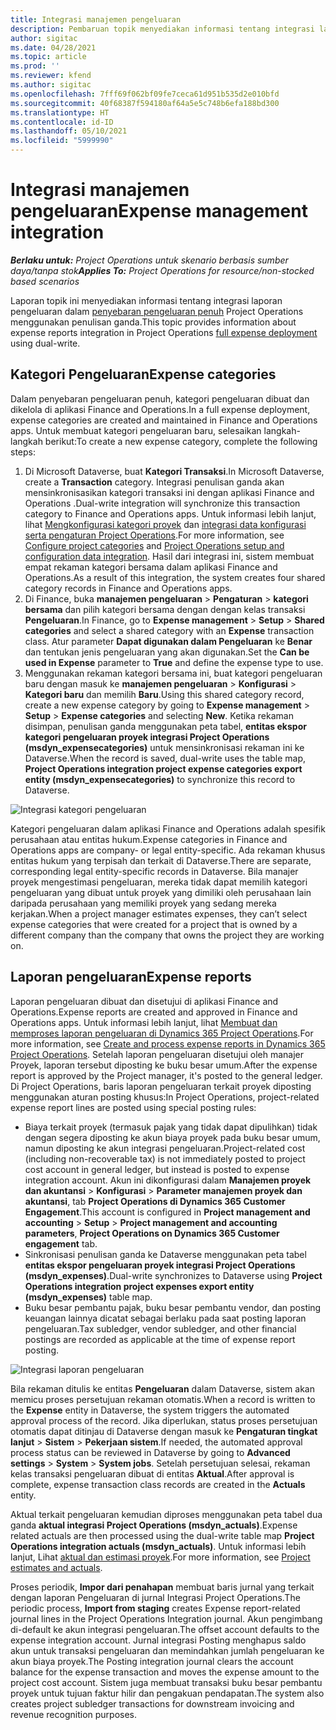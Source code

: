 ```yaml
---
title: Integrasi manajemen pengeluaran
description: Pembaruan topik menyediakan informasi tentang integrasi laporan pengeluaran di Project Operations menggunakan penulisan ganda.
author: sigitac
ms.date: 04/28/2021
ms.topic: article
ms.prod: ''
ms.reviewer: kfend
ms.author: sigitac
ms.openlocfilehash: 7fff69f062bf09fe7ceca61d951b535d2e010bfd
ms.sourcegitcommit: 40f68387f594180af64a5e5c748b6efa188bd300
ms.translationtype: HT
ms.contentlocale: id-ID
ms.lasthandoff: 05/10/2021
ms.locfileid: "5999990"
---
```

# <a name="expense-management-integration"></a><span data-ttu-id="b503b-103">Integrasi manajemen pengeluaran</span><span class="sxs-lookup"><span data-stu-id="b503b-103">Expense management integration</span></span>

<span data-ttu-id="b503b-104">_**Berlaku untuk:** Project Operations untuk skenario berbasis sumber daya/tanpa stok_</span><span class="sxs-lookup"><span data-stu-id="b503b-104">_**Applies To:** Project Operations for resource/non-stocked based scenarios_</span></span>

<span data-ttu-id="b503b-105">Laporan topik ini menyediakan informasi tentang integrasi laporan pengeluaran dalam [penyebaran pengeluaran penuh](../expense/expense-overview.md) Project Operations menggunakan penulisan ganda.</span><span class="sxs-lookup"><span data-stu-id="b503b-105">This topic provides information about expense reports integration in Project Operations [full expense deployment](../expense/expense-overview.md) using dual-write.</span></span>

## <a name="expense-categories"></a><span data-ttu-id="b503b-106">Kategori Pengeluaran</span><span class="sxs-lookup"><span data-stu-id="b503b-106">Expense categories</span></span>

<span data-ttu-id="b503b-107">Dalam penyebaran pengeluaran penuh, kategori pengeluaran dibuat dan dikelola di aplikasi Finance and Operations.</span><span class="sxs-lookup"><span data-stu-id="b503b-107">In a full expense deployment, expense categories are created and maintained in Finance and Operations apps.</span></span> <span data-ttu-id="b503b-108">Untuk membuat kategori pengeluaran baru, selesaikan langkah-langkah berikut:</span><span class="sxs-lookup"><span data-stu-id="b503b-108">To create a new expense category, complete the following steps:</span></span>

1. <span data-ttu-id="b503b-109">Di Microsoft Dataverse, buat **Kategori Transaksi**.</span><span class="sxs-lookup"><span data-stu-id="b503b-109">In Microsoft Dataverse, create a **Transaction** category.</span></span> <span data-ttu-id="b503b-110">Integrasi penulisan ganda akan mensinkronisasikan kategori transaksi ini dengan aplikasi Finance and Operations .</span><span class="sxs-lookup"><span data-stu-id="b503b-110">Dual-write integration will synchronize this transaction category to Finance and Operations apps.</span></span> <span data-ttu-id="b503b-111">Untuk informasi lebih lanjut, lihat [Mengkonfigurasi kategori proyek](/dynamics365/project-operations/project-accounting/configure-project-categories) dan [integrasi data konfigurasi serta pengaturan Project Operations](resource-dual-write-setup-integration.md).</span><span class="sxs-lookup"><span data-stu-id="b503b-111">For more information, see [Configure project categories](/dynamics365/project-operations/project-accounting/configure-project-categories) and [Project Operations setup and configuration data integration](resource-dual-write-setup-integration.md).</span></span> <span data-ttu-id="b503b-112">Hasil dari integrasi ini, sistem membuat empat rekaman kategori bersama dalam aplikasi Finance and Operations.</span><span class="sxs-lookup"><span data-stu-id="b503b-112">As a result of this integration, the system creates four shared category records in Finance and Operations apps.</span></span>
2. <span data-ttu-id="b503b-113">Di Finance, buka **manajemen pengeluaran** > **Pengaturan** > **kategori bersama** dan pilih kategori bersama dengan dengan kelas transaksi **Pengeluaran**.</span><span class="sxs-lookup"><span data-stu-id="b503b-113">In Finance, go to **Expense management** > **Setup** > **Shared categories** and select a shared category with an **Expense** transaction class.</span></span> <span data-ttu-id="b503b-114">Atur parameter **Dapat digunakan dalam Pengeluaran** ke **Benar** dan tentukan jenis pengeluaran yang akan digunakan.</span><span class="sxs-lookup"><span data-stu-id="b503b-114">Set the **Can be used in Expense** parameter to **True** and define the expense type to use.</span></span>
3. <span data-ttu-id="b503b-115">Menggunakan rekaman kategori bersama ini, buat kategori pengeluaran baru dengan masuk ke **manajemen pengeluaran** > **Konfigurasi** > **Kategori baru** dan memilih **Baru**.</span><span class="sxs-lookup"><span data-stu-id="b503b-115">Using this shared category record, create a new expense category by going to **Expense management** > **Setup** > **Expense categories** and selecting **New**.</span></span> <span data-ttu-id="b503b-116">Ketika rekaman disimpan, penulisan ganda menggunakan peta tabel, **entitas ekspor kategori pengeluaran proyek integrasi Project Operations (msdyn\_expensecategories)** untuk mensinkronisasi rekaman ini ke Dataverse.</span><span class="sxs-lookup"><span data-stu-id="b503b-116">When the record is saved, dual-write uses the table map, **Project Operations integration project expense categories export entity (msdyn\_expensecategories)** to synchronize this record to Dataverse.</span></span>

  ![Integrasi kategori pengeluaran](./media/DW6ExpenseCategories.png)

<span data-ttu-id="b503b-118">Kategori pengeluaran dalam aplikasi Finance and Operations adalah spesifik perusahaan atau entitas hukum.</span><span class="sxs-lookup"><span data-stu-id="b503b-118">Expense categories in Finance and Operations apps are company- or legal entity-specific.</span></span> <span data-ttu-id="b503b-119">Ada rekaman khusus entitas hukum yang terpisah dan terkait di Dataverse.</span><span class="sxs-lookup"><span data-stu-id="b503b-119">There are separate, corresponding legal entity-specific records in Dataverse.</span></span> <span data-ttu-id="b503b-120">Bila manajer proyek mengestimasi pengeluaran, mereka tidak dapat memilih kategori pengeluaran yang dibuat untuk proyek yang dimiliki oleh perusahaan lain daripada perusahaan yang memiliki proyek yang sedang mereka kerjakan.</span><span class="sxs-lookup"><span data-stu-id="b503b-120">When a project manager estimates expenses, they can’t select expense categories that were created for a project that is owned by a different company than the company that owns the project they are working on.</span></span> 

## <a name="expense-reports"></a><span data-ttu-id="b503b-121">Laporan pengeluaran</span><span class="sxs-lookup"><span data-stu-id="b503b-121">Expense reports</span></span>

<span data-ttu-id="b503b-122">Laporan pengeluaran dibuat dan disetujui di aplikasi Finance and Operations.</span><span class="sxs-lookup"><span data-stu-id="b503b-122">Expense reports are created and approved in Finance and Operations apps.</span></span> <span data-ttu-id="b503b-123">Untuk informasi lebih lanjut, lihat [Membuat dan memproses laporan pengeluaran di Dynamics 365 Project Operations](/learn/modules/create-process-expense-reports/).</span><span class="sxs-lookup"><span data-stu-id="b503b-123">For more information, see [Create and process expense reports in Dynamics 365 Project Operations](/learn/modules/create-process-expense-reports/).</span></span> <span data-ttu-id="b503b-124">Setelah laporan pengeluaran disetujui oleh manajer Proyek, laporan tersebut diposting ke buku besar umum.</span><span class="sxs-lookup"><span data-stu-id="b503b-124">After the expense report is approved by the Project manager, it's posted to the general ledger.</span></span> <span data-ttu-id="b503b-125">Di Project Operations, baris laporan pengeluaran terkait proyek diposting menggunakan aturan posting khusus:</span><span class="sxs-lookup"><span data-stu-id="b503b-125">In Project Operations, project-related expense report lines are posted using special posting rules:</span></span>

  - <span data-ttu-id="b503b-126">Biaya terkait proyek (termasuk pajak yang tidak dapat dipulihkan) tidak dengan segera diposting ke akun biaya proyek pada buku besar umum, namun diposting ke akun integrasi pengeluaran.</span><span class="sxs-lookup"><span data-stu-id="b503b-126">Project-related cost (including non-recoverable tax) is not immediately posted to project cost account in general ledger, but instead is posted to expense integration account.</span></span> <span data-ttu-id="b503b-127">Akun ini dikonfigurasi dalam **Manajemen proyek dan akuntansi** > **Konfigurasi** > **Parameter manajemen proyek dan akuntansi**, tab **Project Operations di Dynamics 365 Customer Engagement**.</span><span class="sxs-lookup"><span data-stu-id="b503b-127">This account is configured in **Project management and accounting** > **Setup** > **Project management and accounting parameters**, **Project Operations on Dynamics 365 Customer engagement** tab.</span></span>
  - <span data-ttu-id="b503b-128">Sinkronisasi penulisan ganda ke Dataverse menggunakan peta tabel **entitas ekspor pengeluaran proyek integrasi Project Operations (msdyn\_expenses)**.</span><span class="sxs-lookup"><span data-stu-id="b503b-128">Dual-write synchronizes to Dataverse using **Project Operations integration project expenses export entity (msdyn\_expenses)** table map.</span></span>
  - <span data-ttu-id="b503b-129">Buku besar pembantu pajak, buku besar pembantu vendor, dan posting keuangan lainnya dicatat sebagai berlaku pada saat posting laporan pengeluaran.</span><span class="sxs-lookup"><span data-stu-id="b503b-129">Tax subledger, vendor subledger, and other financial postings are recorded as applicable at the time of expense report posting.</span></span>

  ![Integrasi laporan pengeluaran](./media/DW6ExpenseReports.png)

<span data-ttu-id="b503b-131">Bila rekaman ditulis ke entitas **Pengeluaran** dalam Dataverse, sistem akan memicu proses persetujuan rekaman otomatis.</span><span class="sxs-lookup"><span data-stu-id="b503b-131">When a record is written to the **Expense** entity in Dataverse, the system triggers the automated approval process of the record.</span></span> <span data-ttu-id="b503b-132">Jika diperlukan, status proses persetujuan otomatis dapat ditinjau di Dataverse dengan masuk ke **Pengaturan tingkat lanjut** > **Sistem** > **Pekerjaan sistem**.</span><span class="sxs-lookup"><span data-stu-id="b503b-132">If needed, the automated approval process status can be reviewed in Dataverse by going to **Advanced settings** > **System** > **System jobs**.</span></span> <span data-ttu-id="b503b-133">Setelah persetujuan selesai, rekaman kelas transaksi pengeluaran dibuat di entitas **Aktual**.</span><span class="sxs-lookup"><span data-stu-id="b503b-133">After approval is complete, expense transaction class records are created in the **Actuals** entity.</span></span>

<span data-ttu-id="b503b-134">Aktual terkait pengeluaran kemudian diproses menggunakan peta tabel dua ganda **aktual integrasi Project Operations (msdyn\_actuals)**.</span><span class="sxs-lookup"><span data-stu-id="b503b-134">Expense related actuals are then processed using the dual-write table map **Project Operations integration actuals (msdyn\_actuals)**.</span></span> <span data-ttu-id="b503b-135">Untuk informasi lebih lanjut, Lihat [aktual dan estimasi proyek](resource-dual-write-estimates-actuals.md).</span><span class="sxs-lookup"><span data-stu-id="b503b-135">For more information, see [Project estimates and actuals](resource-dual-write-estimates-actuals.md).</span></span>

<span data-ttu-id="b503b-136">Proses periodik, **Impor dari penahapan** membuat baris jurnal yang terkait dengan laporan Pengeluaran di jurnal Integrasi Project Operations.</span><span class="sxs-lookup"><span data-stu-id="b503b-136">The periodic process, **Import from staging** creates Expense report-related journal lines in the Project Operations Integration journal.</span></span> <span data-ttu-id="b503b-137">Akun pengimbang di-default ke akun integrasi pengeluaran.</span><span class="sxs-lookup"><span data-stu-id="b503b-137">The offset account defaults to the expense integration account.</span></span> <span data-ttu-id="b503b-138">Jurnal integrasi Posting menghapus saldo akun untuk transaksi pengeluaran dan memindahkan jumlah pengeluaran ke akun biaya proyek.</span><span class="sxs-lookup"><span data-stu-id="b503b-138">The Posting integration journal clears the account balance for the expense transaction and moves the expense amount to the project cost account.</span></span> <span data-ttu-id="b503b-139">Sistem juga membuat transaksi buku besar pembantu proyek untuk tujuan faktur hilir dan pengakuan pendapatan.</span><span class="sxs-lookup"><span data-stu-id="b503b-139">The system also creates project subledger transactions for downstream invoicing and revenue recognition purposes.</span></span>
